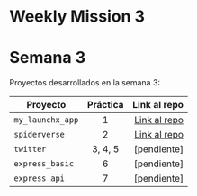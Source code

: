 # Weekly Mission 3
# Semana 3 

Proyectos desarrollados en la semana 3:

| Proyecto | Práctica | Link al repo |
| ------------- |:-------------:| -----:|
|`my_launchx_app`|1|[Link al repo](https://github.com/RobertoSH21/primerejercicio)|
|`spiderverse`|2|[Link al repo](https://github.com/RobertoSH21/segundoejercicio)|
|`twitter`|3, 4, 5|[pendiente]|
|`express_basic`|6|[pendiente]|
|`express_api`|7|[pendiente]|
